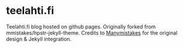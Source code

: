 # teelahti.fi

Teelahti.fi blog hosted on github pages. Originally forked from mmistakes/hpstr-jekyll-theme. Credits to [Manymistakes](http://mademistakes.com) for the original design & Jekyll integration. 
